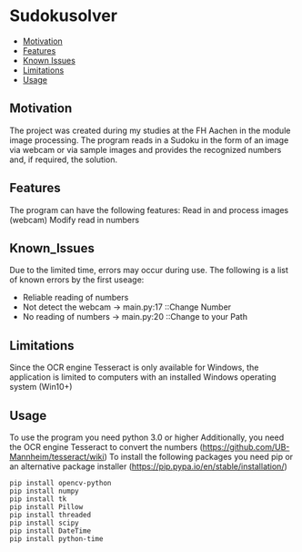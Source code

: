 # Sudokusolver
* [Motivation](#motivation)
* [Features](#features)
* [Known Issues](#known_issues)
* [Limitations](#Limitations)
* [Usage](#usage)

## Motivation
The project was created during my studies at the FH Aachen in the module image processing.
The program reads in a Sudoku in the form of an image via webcam or via sample images and provides the recognized numbers and, if required, the solution.

## Features
The program can have the following features:
Read in and process images (webcam)
Modify read in numbers

## Known_Issues
Due to the limited time, errors may occur during use. The following is a list of known errors by the first useage:
* Reliable reading of numbers
* Not detect the webcam -> main.py:17 ::Change Number
* No reading of numbers -> main.py:20 ::Change to your Path

## Limitations
Since the OCR engine Tesseract is only available for Windows, the application is limited to computers with an installed Windows operating system (Win10+)
## Usage
To use the program you need python 3.0 or higher
Additionally, you need the OCR engine Tesseract to convert the numbers (https://github.com/UB-Mannheim/tesseract/wiki)
To install the following packages you need pip or an alternative package installer (https://pip.pypa.io/en/stable/installation/)
~~~~~~~~~~~~~{.cpp}
pip install opencv-python
pip install numpy
pip install tk
pip install Pillow
pip install threaded
pip install scipy
pip install DateTime
pip install python-time
~~~~~~~~~~~~~
